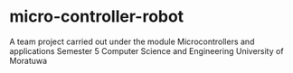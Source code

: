 # micro-controller-robot
A team project carried out under the module Microcontrollers and applications
Semester 5
Computer Science and Engineering
University of Moratuwa

